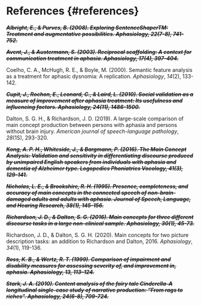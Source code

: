 # **References** {#references}

**_~~Albright, E., &amp; Purves, B. (2008). Exploring SentenceShaperTM: Treatment and augmentative possibilities. Aphasiology, 22(7-8), 741-752.~~_**

**_~~Avent, J., &amp; Austermann, S. (2003). Reciprocal scaffolding: A context for communication treatment in aphasia. Aphasiology, 17(4), 397-404.~~_**

Coelho, C. A., McHugh, R. E., &amp; Boyle, M. (2000). Semantic feature analysis as a treatment for aphasic dysnomia: A replication. _Aphasiology_, _14_(2), 133-142.

**_~~Cupit, J., Rochon, E., Leonard, C., &amp; Laird, L. (2010). Social validation as a measure of improvement after aphasia treatment: Its usefulness and influencing factors. Aphasiology, 24(11), 1486-1500.~~_**

Dalton, S. G. H., &amp; Richardson, J. D. (2019). A large-scale comparison of main concept production between persons with aphasia and persons without brain injury. _American journal of speech-language pathology_, _28_(1S), 293-320.

**_~~Kong, A. P. H., Whiteside, J., &amp; Bargmann, P. (2016). The Main Concept Analysis: Validation and sensitivity in differentiating discourse produced by unimpaired English speakers from individuals with aphasia and dementia of Alzheimer type. Logopedics Phoniatrics Vocology, 41(3), 129-141.~~_**

**_~~Nicholas, L. E., &amp; Brookshire, R. H. (1995). Presence, completeness, and accuracy of main concepts in the connected speech of non-brain-damaged adults and adults with aphasia. Journal of Speech, Language, and Hearing Research, 38(1), 145-156.~~_**

**_~~Richardson, J. D., &amp; Dalton, S. G. (2016). Main concepts for three different discourse tasks in a large non-clinical sample. Aphasiology, 30(1), 45-73.~~_**

Richardson, J. D., &amp; Dalton, S. G. H. (2020). Main concepts for two picture description tasks: an addition to Richardson and Dalton, 2016\. _Aphasiology_, _34_(1), 119-136.

**_~~Ross, K. B., &amp; Wertz, R. T. (1999). Comparison of impairment and disability measures for assessing severity of, and improvement in, aphasia. Aphasiology, 13, 113–124.~~_**

**_~~Stark, J. A. (2010). Content analysis of the fairy tale Cinderella–A longitudinal single-case study of narrative production: “From rags to riches”. Aphasiology, 24(6-8), 709-724.~~_**